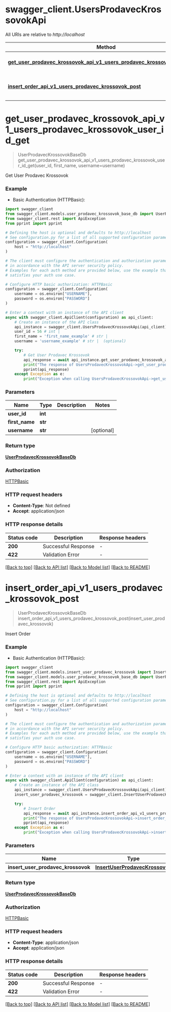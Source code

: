# swagger_client.UsersProdavecKrossovokApi

All URIs are relative to *http://localhost*

Method | HTTP request | Description
------------- | ------------- | -------------
[**get_user_prodavec_krossovok_api_v1_users_prodavec_krossovok_user_id_get**](UsersProdavecKrossovokApi.md#get_user_prodavec_krossovok_api_v1_users_prodavec_krossovok_user_id_get) | **GET** /api/v1/users-prodavec-krossovok/{user_id} | Get User Prodavec Krossovok
[**insert_order_api_v1_users_prodavec_krossovok_post**](UsersProdavecKrossovokApi.md#insert_order_api_v1_users_prodavec_krossovok_post) | **POST** /api/v1/users-prodavec-krossovok | Insert Order


# **get_user_prodavec_krossovok_api_v1_users_prodavec_krossovok_user_id_get**
> UserProdavecKrossovokBaseDb get_user_prodavec_krossovok_api_v1_users_prodavec_krossovok_user_id_get(user_id, first_name, username=username)

Get User Prodavec Krossovok

### Example

* Basic Authentication (HTTPBasic):

```python
import swagger_client
from swagger_client.models.user_prodavec_krossovok_base_db import UserProdavecKrossovokBaseDb
from swagger_client.rest import ApiException
from pprint import pprint

# Defining the host is optional and defaults to http://localhost
# See configuration.py for a list of all supported configuration parameters.
configuration = swagger_client.Configuration(
    host = "http://localhost"
)

# The client must configure the authentication and authorization parameters
# in accordance with the API server security policy.
# Examples for each auth method are provided below, use the example that
# satisfies your auth use case.

# Configure HTTP basic authorization: HTTPBasic
configuration = swagger_client.Configuration(
    username = os.environ["USERNAME"],
    password = os.environ["PASSWORD"]
)

# Enter a context with an instance of the API client
async with swagger_client.ApiClient(configuration) as api_client:
    # Create an instance of the API class
    api_instance = swagger_client.UsersProdavecKrossovokApi(api_client)
    user_id = 56 # int | 
    first_name = 'first_name_example' # str | 
    username = 'username_example' # str |  (optional)

    try:
        # Get User Prodavec Krossovok
        api_response = await api_instance.get_user_prodavec_krossovok_api_v1_users_prodavec_krossovok_user_id_get(user_id, first_name, username=username)
        print("The response of UsersProdavecKrossovokApi->get_user_prodavec_krossovok_api_v1_users_prodavec_krossovok_user_id_get:\n")
        pprint(api_response)
    except Exception as e:
        print("Exception when calling UsersProdavecKrossovokApi->get_user_prodavec_krossovok_api_v1_users_prodavec_krossovok_user_id_get: %s\n" % e)
```



### Parameters


Name | Type | Description  | Notes
------------- | ------------- | ------------- | -------------
 **user_id** | **int**|  | 
 **first_name** | **str**|  | 
 **username** | **str**|  | [optional] 

### Return type

[**UserProdavecKrossovokBaseDb**](UserProdavecKrossovokBaseDb.md)

### Authorization

[HTTPBasic](../README.md#HTTPBasic)

### HTTP request headers

 - **Content-Type**: Not defined
 - **Accept**: application/json

### HTTP response details

| Status code | Description | Response headers |
|-------------|-------------|------------------|
**200** | Successful Response |  -  |
**422** | Validation Error |  -  |

[[Back to top]](#) [[Back to API list]](../README.md#documentation-for-api-endpoints) [[Back to Model list]](../README.md#documentation-for-models) [[Back to README]](../README.md)

# **insert_order_api_v1_users_prodavec_krossovok_post**
> UserProdavecKrossovokBaseDb insert_order_api_v1_users_prodavec_krossovok_post(insert_user_prodavec_krossovok)

Insert Order

### Example

* Basic Authentication (HTTPBasic):

```python
import swagger_client
from swagger_client.models.insert_user_prodavec_krossovok import InsertUserProdavecKrossovok
from swagger_client.models.user_prodavec_krossovok_base_db import UserProdavecKrossovokBaseDb
from swagger_client.rest import ApiException
from pprint import pprint

# Defining the host is optional and defaults to http://localhost
# See configuration.py for a list of all supported configuration parameters.
configuration = swagger_client.Configuration(
    host = "http://localhost"
)

# The client must configure the authentication and authorization parameters
# in accordance with the API server security policy.
# Examples for each auth method are provided below, use the example that
# satisfies your auth use case.

# Configure HTTP basic authorization: HTTPBasic
configuration = swagger_client.Configuration(
    username = os.environ["USERNAME"],
    password = os.environ["PASSWORD"]
)

# Enter a context with an instance of the API client
async with swagger_client.ApiClient(configuration) as api_client:
    # Create an instance of the API class
    api_instance = swagger_client.UsersProdavecKrossovokApi(api_client)
    insert_user_prodavec_krossovok = swagger_client.InsertUserProdavecKrossovok() # InsertUserProdavecKrossovok | 

    try:
        # Insert Order
        api_response = await api_instance.insert_order_api_v1_users_prodavec_krossovok_post(insert_user_prodavec_krossovok)
        print("The response of UsersProdavecKrossovokApi->insert_order_api_v1_users_prodavec_krossovok_post:\n")
        pprint(api_response)
    except Exception as e:
        print("Exception when calling UsersProdavecKrossovokApi->insert_order_api_v1_users_prodavec_krossovok_post: %s\n" % e)
```



### Parameters


Name | Type | Description  | Notes
------------- | ------------- | ------------- | -------------
 **insert_user_prodavec_krossovok** | [**InsertUserProdavecKrossovok**](InsertUserProdavecKrossovok.md)|  | 

### Return type

[**UserProdavecKrossovokBaseDb**](UserProdavecKrossovokBaseDb.md)

### Authorization

[HTTPBasic](../README.md#HTTPBasic)

### HTTP request headers

 - **Content-Type**: application/json
 - **Accept**: application/json

### HTTP response details

| Status code | Description | Response headers |
|-------------|-------------|------------------|
**200** | Successful Response |  -  |
**422** | Validation Error |  -  |

[[Back to top]](#) [[Back to API list]](../README.md#documentation-for-api-endpoints) [[Back to Model list]](../README.md#documentation-for-models) [[Back to README]](../README.md)

